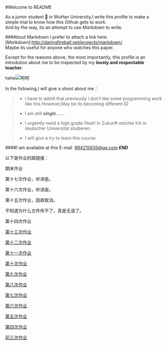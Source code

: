 #Welcome to README

As a junior student :dog: in WuHan University,I write this profile to make a simple trial to know how this Github gets to work.  
And by the way, its an attempt to use *Markdown* to write.

###About Markdown
I prefer to attach a link here. [*Markdown*]:http://daringfireball.net/projects/markdown/  
Maybe its useful for anyone who watches this paper.

Except for the reasons above, the most importantly, this profile is an introdution about me to be inspected by my **lovely and respectable teacher**.  

hehe![呵呵](http://att.bbs.duowan.com/forum/201311/06/143629blkknmb28og64o8g.jpg)  

In the following,I will give a shoot about me：

> * I have to admit that previously I don't like some programming work like this.However,May be its becoming different.:cat:

> * I am still ***single***.......

> * I urgently need a high grade.Yeah!   In Zukunft möchte Ich in deutscher Universitat studieren.

> * I will give a try to learn this course.


####I am available at this E-mail :<994215635@qq.com>
*****END*****

以下是作业的超链接：  

期末作业

第十七次作业，听讲座。

第十六次作业，听讲座。

第十五次作业，因故取消。

不知道为什么文件传不了，真是无语了。

第十四次作业

[第十三次作业](https://www.zybuluo.com/mdeditor#409906)

[第十二次作业](https://www.zybuluo.com/CrossV/note/408892)

[第十一次作业](https://www.zybuluo.com/CrossV/note/407775)

[第十次作业](https://www.zybuluo.com/CrossV/note/407512)

[第九次作业](https://www.zybuluo.com/CrossV/note/384826)

[第八次作业](https://www.zybuluo.com/CrossV/note/371886)

[第七次作业](https://www.zybuluo.com/CrossV/note/371408)

[第六次作业](https://www.zybuluo.com/CrossV/note/349450)  

[第五次作业](https://github.com/CrossV/computationalphysics_N2013301020067/blob/master/%E7%AC%AC%E4%BA%94%E6%AC%A1%E4%BD%9C%E4%B8%9A.md)

[第四次作业](https://github.com/CrossV/computationalphysics_N2013301020067/blob/master/%E7%AC%AC%E5%9B%9B%E6%AC%A1%E4%BD%9C%E4%B8%9A.md)

[前三次作业](https://github.com/CrossV/computationalphysics_N2013301020067/blob/master/%E5%89%8D%E4%B8%89%E6%AC%A1%E4%BD%9C%E4%B8%9A.md)  


